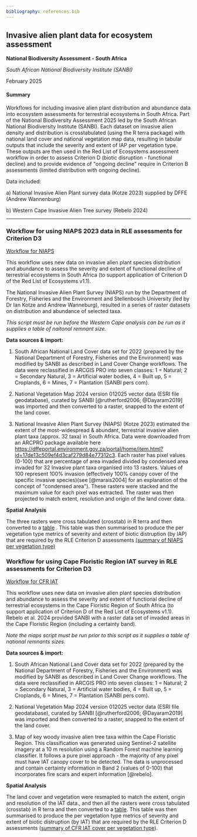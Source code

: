 ```yaml
---
bibliography: references.bib
---
```


## Invasive alien plant data for ecosystem assessment

**National Biodiversity Assessment - South Africa**

*South African National Biodiversity Institute (SANBI)*

February 2025

#### Summary

Workflows for including invasive alien plant distribution and abundance data into ecosystem assessments for terrestrial ecosystems in South Africa. Part of the National Biodiversity Assessment 2025 led by the South African National Biodiversity Institute (SANBI). Each dataset on invasive alien density and distribution is crosstabulated (using the R terra package) with national land cover and national vegetation map data, resulting in tabular outputs that include the severity and extent of IAP per vegetation type. These outputs are then used in the Red List of Ecosystems assessment workflow in order to assess Criterion D (biotic disruption - functional decline) and to provide evidence of "ongoing decline" require in Criterion B assessments (limited distribution with ongoing decline).

Data included:

a)  National Invasive Alien Plant survey data (Kotze 2023) supplied by DFFE (Andrew Wannenburg)

b)  Western Cape Invasive Alien Tree survey (Rebelo 2024)

------------------------------------------------------------------------

### Workflow for using NIAPS 2023 data in RLE assessments for Criterion D3

[Workflow for NIAPS](Invasives_niaps.qmd)

This workflow uses new data on invasive alien plant species distribution and abundance to assess the severity and extent of functional decline of terrestrial ecosystems in South Africa (to support application of Criterion D of the Red List of Ecosystems v1.1).

The National Invasive Alien Plant Survey (NIAPS) run by the Department of Forestry, Fisheries and the Environment and Stellenbosch University (led by Dr Ian Kotze and Andrew Wanneburg), resulted in a series of raster datasets on distribution and abundance of selected taxa.

*This script must be run before the Western Cape analysis can be run as it supplies a table of naitonal remnant size.*

**Data sources & import:**

1.  South African National Land Cover data set for 2022 (prepared by the National Department of Forestry, Fisheries and the Environment) was modified by SANBI as described in Land Cover Change workflows. The data were reclassified in ARCGIS PRO into seven classes: 1 = Natural; 2 = Secondary Natural, 3 = Artificial water bodies, 4 = Built up, 5 = Croplands, 6 = Mines, 7 = Plantation (SANBI pers com).

2.  National Vegetation Map 2024 version 012025 vector data (ESRI file geodatabase), curated by SANBI [@rutherford2006; @Dayaram2019] was imported and then converted to a raster, snapped to the extent of the land cover.

3.  National Invasive Alien Plant Survey (NIAPS) (Kotze 2023) estimated the extent of the most-widespread & abundant, terrestrial invasive alien plant taxa (approx. 32 taxa) in South Africa. Data were downloaded from an ARCPRO package available here <https://dffeportal.environment.gov.za/portal/home/item.html?id=17de13c509ef4d3caf279d84e77312c3>. Each raster has pixel values (0-100) that are percentage of area invaded divided by condensed area invaded for 32 Invasive plant taxa organised into 13 rasters. Values of 100 represent 100% invasion (effectively 100% canopy cover of the specific invasive species)(see [@marais2004] for an explanation of the concept of "condensed area"). These rasters were stacked and the maximum value for each pixel was extracted. The raster was then projected to match extent, resolution and origin of the land cover data.

**Spatial Analysis**

The three rasters were cross tabulated (crosstab) in R terra and then converted to a [table](outputs/niaps_lc_veg_tb.csv) . This table was then summarised to produce the per vegetation type metrics of severity and extent of biotic distruption (by IAP) that are required by the RLE Criterion D assessments [(summary of NIAPS per vegetation type)](outputs/data_for_rle_niaps.csv)

### Workflow for using Cape Floristic Region IAT survey in RLE assessments for Criterion D3

[Workflow for CFR IAT](Invasives_rebelo_wc.qmd)

This workflow uses new data on invasive alien plant species distribution and abundance to assess the severity and extent of functional decline of terrestrial ecosystems in the Cape Floristic Region of South Africa (to support application of Criterion D of the Red List of Ecosystems v1.1). Rebelo et al. 2024 provided SANBI with a raster data set of invaded areas in the Cape Floristic Region (including a certainty band).

*Note the niaps script must be run prior to this script as it supplies a table of national remnants sizes*.

**Data sources & import:**

1.  South African National Land Cover data set for 2022 (prepared by the National Department of Forestry, Fisheries and the Environment) was modified by SANBI as described in Land Cover Change workflows. The data were reclassified in ARCGIS PRO into seven classes: 1 = Natural; 2 = Secondary Natural, 3 = Artificial water bodies, 4 = Built up, 5 = Croplands, 6 = Mines, 7 = Plantation (SANBI pers com).

2.  National Vegetation Map 2024 version 012025 vector data (ESRI file geodatabase), curated by SANBI [@rutherford2006; @Dayaram2019] was imported and then converted to a raster, snapped to the extent of the land cover.

3.  Map of key woody invasive alien tree taxa within the Cape Floristic Region. This classification was generated using Sentinel-2 satellite imagery at a 10 m resolution using a Random Forest machine learning classifier. It follows a pure pixel approach - the majority of any pixel must have IAT canopy cover to be detected. The data is unprocessed and contain certainty information in Band 2 (values of 0-100) that incorporates fire scars and expert information [@rebelo].

**Spatial Analysis**

The land cover and vegetation were resmapled to match the extent, origin and resolution of the IAT data., and then all the rasters were cross tabulated (crosstab) in R terra and then converted to a [table](output/inv_wc_lc_veg_tb.csv). This table was then summarised to produce the per vegetation type metrics of severity and extent of biotic distruption (by IAT) that are required by the RLE Criterion D assessments ([summary of CFR IAT cover per vegetation type](outputs/data_for_rle_rebelo_invwc.csv)).
